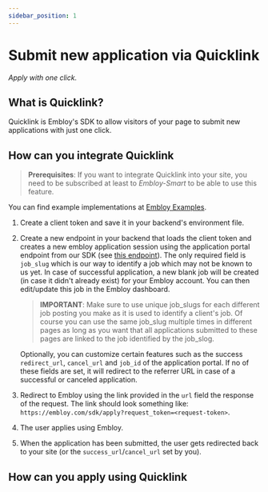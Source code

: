 ```yaml
---
sidebar_position: 1
---
```


# Submit new application via Quicklink

_Apply with one click._

## What is Quicklink?

Quicklink is Embloy's SDK to allow visitors of your page to submit new applications with just one click.

## How can you integrate Quicklink

> **Prerequisites**: If you want to integrate Quicklink into your site, you need to be subscribed at least to _Embloy-Smart_ to be able to use this feature. 

You can find example implementations at [Embloy Examples](https://github.com/embloy/embloy-examples).

1. Create a client token and save it in your backend's environment file.

2. Create a new endpoint in your backend that loads the client token and creates a new embloy application session using the application portal endpoint from our SDK (see [this endpoint](https://www.postman.com/embloy/workspace/embloy-workspace/request/24977803-cb4b3c33-f0b8-4f76-af72-f8b325e16bb8)).
The only required field is `job_slug` which is our way to identify a job which may not be known to us yet. In case of successful application, a new blank job will be created (in case it didn't already exist) for your Embloy account. You can then edit/update this job in the Embloy dashboard.

    > **IMPORTANT**: Make sure to use unique job_slugs for each different job posting you make as it is used to identify a client's job. Of course you can use the same job_slug multiple times in different pages as long as you want that all applications submitted to these pages are linked to the job identified by the job_slog.

    Optionally, you can customize certain features such as the success `redirect_url`, `cancel_url` and `job_id` of the application portal.
    If no of these fields are set, it will redirect to the referrer URL in case of a successful or canceled application.

3. Redirect to Embloy using the link provided in the `url` field the response of the request. The link should look something like: `https://embloy.com/sdk/apply?request_token=<request-token>`.

4. The user applies using Embloy.

5. When the application has been submitted, the user gets redirected back to your site (or the `success_url`/`cancel_url` set by you).

## How can you apply using Quicklink
